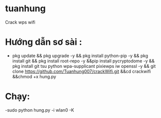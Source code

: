 # tuanhung

Crack wps wifi

# Hướng dẫn sơ sài :

- pkg update && pkg upgrade -y && pkg install python-pip -y && pkg install git && pkg install root-repo -y &&pip install pycryptodome -y && pkg install git tsu python wpa-supplicant pixiewps iw openssl -y && git clone https://github.com/Tuanhung007/crackWifi.git
  &&cd crackwifi &&chmod +x hung.py

# Chạy:

-sudo python hung.py -i wlan0 -K
